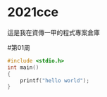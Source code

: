 # 2021cce
這是我在資傳一甲的程式專案倉庫

#第01周
```C
#include <stdio.h>
int main()
{
    printf("hello world");
}
```
